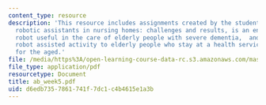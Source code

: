 ```yaml
---
content_type: resource
description: 'This resource includes assignments created by the students on towards
  robotic assistants in nursing homes: challenges and results, is an entertainment
  robot useful in the care of elderly people with severe dementia,  and  effects of
  robot assisted activity to elderly people who stay at a health service facility
  for the aged.'
file: /media/https%3A/open-learning-course-data-rc.s3.amazonaws.com/mas-965-relational-machines-spring-2005/d6edb7357861741f7dc1c4b4615e1a3b_ab_week5.pdf
file_type: application/pdf
resourcetype: Document
title: ab_week5.pdf
uid: d6edb735-7861-741f-7dc1-c4b4615e1a3b
---
```

